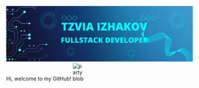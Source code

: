 <div id="header">
<img src="./img/Blue Tosca Geometric Technology Linkedln Banner.png"/>
<div>
    Hi, welcome to my GitHub!
    <img src="https://camo.githubusercontent.com/8dd1044426df54e4ae42f9df9d1957f058c02333f8776e66dc6d371a442529af/68747470733a2f2f656d6f6a69732e736c61636b6d6f6a69732e636f6d2f656d6f6a69732f696d616765732f313539333535353338392f393537392f626c6f625f657863697465642e6769663f31353933353535333839" alt="party blob" data-canonical-src="https://emojis.slackmojis.com/emojis/images/1593555389/9579/blob_excited.gif?1593555389" style="max-width: 30px; display: inline-block;" data-target="animated-image.originalImage">
</div>
</div>
